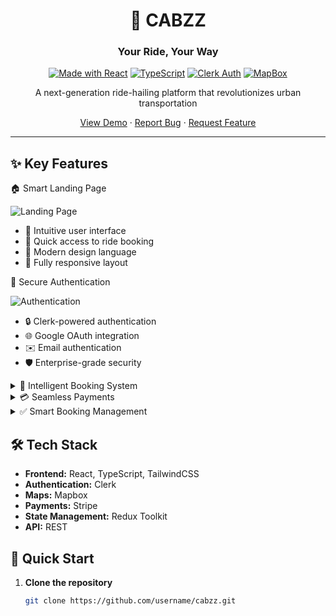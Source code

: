 <div align="center">

# 🚗 CABZZ

### Your Ride, Your Way

[![Made with React](https://img.shields.io/badge/Made%20with-React-61DAFB?style=flat-square&logo=react)](https://reactjs.org/)
[![TypeScript](https://img.shields.io/badge/TypeScript-Ready-blue?style=flat-square&logo=typescript)](https://www.typescriptlang.org/)
[![Clerk Auth](https://img.shields.io/badge/Clerk-Authentication-purple?style=flat-square)](https://clerk.dev/)
[![MapBox](https://img.shields.io/badge/MapBox-Maps-000000?style=flat-square&logo=mapbox)](https://www.mapbox.com/)

A next-generation ride-hailing platform that revolutionizes urban transportation

[View Demo](https://demo-link.com) · [Report Bug](https://github.com/username/cabzz/issues) · [Request Feature](https://github.com/username/cabzz/issues)

</div>

---

## ✨ Key Features

<summary>🏠 Smart Landing Page</summary>

![Landing Page](https://hebbkx1anhila5yf.public.blob.vercel-storage.com/1-hP9RJ1Amm7jRSX3DWSseao4Za0HAOJ.png)

- 🎯 Intuitive user interface
- 🚀 Quick access to ride booking
- 🎨 Modern design language
- 📱 Fully responsive layout
</details>

<summary>🔐 Secure Authentication</summary>

![Authentication](https://hebbkx1anhila5yf.public.blob.vercel-storage.com/2-daAI5NNCr05eSllawTDoE5TElocm2a.png)

- 🔒 Clerk-powered authentication
- 🌐 Google OAuth integration
- ✉️ Email authentication
- 🛡️ Enterprise-grade security
</details>

<details>
<summary>📍 Intelligent Booking System</summary>

![Booking System](https://hebbkx1anhila5yf.public.blob.vercel-storage.com/3-MwgQUskeEsHA968N7rYQjEiquV1P4L.png)

- 🗺️ Real-time route visualization
- 🚘 Multiple vehicle options
  - MiniVan (7 Seater) - ⭐ 4.5
  - Economy (4 Seater) - ⭐ 4.2
- 💰 Transparent pricing
- ⏱️ Real-time ETA
</details>

<details>
<summary>💳 Seamless Payments</summary>

![Payment System](https://hebbkx1anhila5yf.public.blob.vercel-storage.com/4-LpxryQBIp6Oi98I6T07U2cgQOMaL3A.png)

- 🔒 Secure checkout process
- 💳 Multiple payment methods
- 🌐 International payments support
- 🧪 Test mode for developers
</details>

<details>
<summary>✅ Smart Booking Management</summary>

![Booking Confirmation](https://hebbkx1anhila5yf.public.blob.vercel-storage.com/5-9WR75PGIUb0HhY5AdPrFXIzouN0KJz.png)

- 🎫 Unique booking IDs
- 📊 Detailed trip metrics
- 🗺️ Interactive route display
- ❌ Easy cancellation
</details>

## 🛠️ Tech Stack

- **Frontend:** React, TypeScript, TailwindCSS
- **Authentication:** Clerk
- **Maps:** Mapbox
- **Payments:** Stripe
- **State Management:** Redux Toolkit
- **API:** REST

## 🚀 Quick Start

1. **Clone the repository**
   ```bash
   git clone https://github.com/username/cabzz.git
